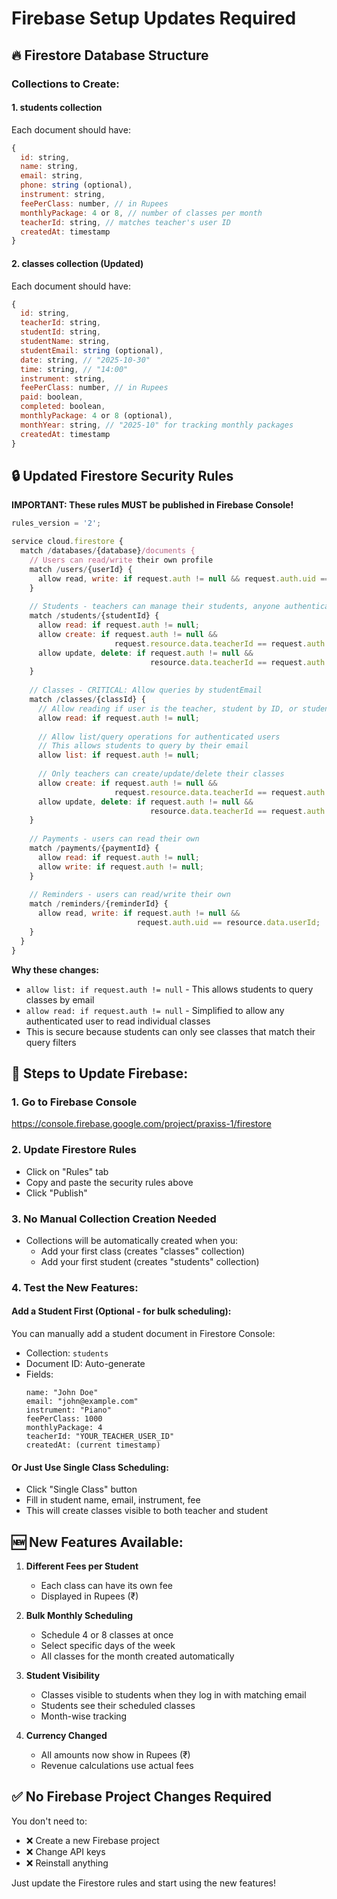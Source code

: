 # Firebase Setup Updates Required

## 🔥 Firestore Database Structure

### Collections to Create:

#### 1. **students** collection
Each document should have:
```javascript
{
  id: string,
  name: string,
  email: string,
  phone: string (optional),
  instrument: string,
  feePerClass: number, // in Rupees
  monthlyPackage: 4 or 8, // number of classes per month
  teacherId: string, // matches teacher's user ID
  createdAt: timestamp
}
```

#### 2. **classes** collection (Updated)
Each document should have:
```javascript
{
  id: string,
  teacherId: string,
  studentId: string,
  studentName: string,
  studentEmail: string (optional),
  date: string, // "2025-10-30"
  time: string, // "14:00"
  instrument: string,
  feePerClass: number, // in Rupees
  paid: boolean,
  completed: boolean,
  monthlyPackage: 4 or 8 (optional),
  monthYear: string, // "2025-10" for tracking monthly packages
  createdAt: timestamp
}
```

## 🔒 Updated Firestore Security Rules

**IMPORTANT: These rules MUST be published in Firebase Console!**

```javascript
rules_version = '2';

service cloud.firestore {
  match /databases/{database}/documents {
    // Users can read/write their own profile
    match /users/{userId} {
      allow read, write: if request.auth != null && request.auth.uid == userId;
    }
    
    // Students - teachers can manage their students, anyone authenticated can read
    match /students/{studentId} {
      allow read: if request.auth != null;
      allow create: if request.auth != null && 
                       request.resource.data.teacherId == request.auth.uid;
      allow update, delete: if request.auth != null && 
                               resource.data.teacherId == request.auth.uid;
    }
    
    // Classes - CRITICAL: Allow queries by studentEmail
    match /classes/{classId} {
      // Allow reading if user is the teacher, student by ID, or student by email
      allow read: if request.auth != null;
      
      // Allow list/query operations for authenticated users
      // This allows students to query by their email
      allow list: if request.auth != null;
      
      // Only teachers can create/update/delete their classes
      allow create: if request.auth != null && 
                       request.resource.data.teacherId == request.auth.uid;
      allow update, delete: if request.auth != null && 
                               resource.data.teacherId == request.auth.uid;
    }
    
    // Payments - users can read their own
    match /payments/{paymentId} {
      allow read: if request.auth != null;
      allow write: if request.auth != null;
    }
    
    // Reminders - users can read/write their own
    match /reminders/{reminderId} {
      allow read, write: if request.auth != null && 
                            request.auth.uid == resource.data.userId;
    }
  }
}
```

**Why these changes:**
- `allow list: if request.auth != null` - This allows students to query classes by email
- `allow read: if request.auth != null` - Simplified to allow any authenticated user to read individual classes
- This is secure because students can only see classes that match their query filters

## 📝 Steps to Update Firebase:

### 1. Go to Firebase Console
https://console.firebase.google.com/project/praxiss-1/firestore

### 2. Update Firestore Rules
- Click on "Rules" tab
- Copy and paste the security rules above
- Click "Publish"

### 3. No Manual Collection Creation Needed
- Collections will be automatically created when you:
  - Add your first class (creates "classes" collection)
  - Add your first student (creates "students" collection)

### 4. Test the New Features:

#### Add a Student First (Optional - for bulk scheduling):
You can manually add a student document in Firestore Console:
- Collection: `students`
- Document ID: Auto-generate
- Fields:
  ```
  name: "John Doe"
  email: "john@example.com"
  instrument: "Piano"
  feePerClass: 1000
  monthlyPackage: 4
  teacherId: "YOUR_TEACHER_USER_ID"
  createdAt: (current timestamp)
  ```

#### Or Just Use Single Class Scheduling:
- Click "Single Class" button
- Fill in student name, email, instrument, fee
- This will create classes visible to both teacher and student

## 🆕 New Features Available:

1. **Different Fees per Student**
   - Each class can have its own fee
   - Displayed in Rupees (₹)

2. **Bulk Monthly Scheduling**
   - Schedule 4 or 8 classes at once
   - Select specific days of the week
   - All classes for the month created automatically

3. **Student Visibility**
   - Classes visible to students when they log in with matching email
   - Students see their scheduled classes
   - Month-wise tracking

4. **Currency Changed**
   - All amounts now show in Rupees (₹)
   - Revenue calculations use actual fees

## ✅ No Firebase Project Changes Required

You don't need to:
- ❌ Create a new Firebase project
- ❌ Change API keys
- ❌ Reinstall anything

Just update the Firestore rules and start using the new features!
